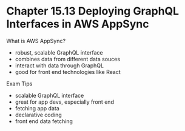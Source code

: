# Chapter 15.13 Deploying GraphQL Interfaces in AWS AppSync

What is AWS AppSync?
- robust, scalable GraphQL interface 
- combines data from different data souces
- interact with data through GraphQL
- good for front end technologies like React

Exam Tips
- scalable GraphQL interface
- great for app devs, especially front end
- fetching app data
- declarative coding
- front end data fetching